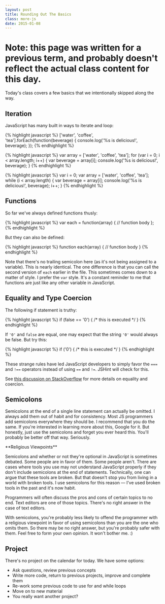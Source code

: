 ```yaml
---
layout: post
title: Rounding Out The Basics
class: more-js
date: 2015-01-08
---
```


# Note: this page was written for a previous term, and probably doesn't reflect the actual class content for this day.

Today's class covers a few basics that we intentionally skipped along the way.

## Iteration

JavaScript has many built in ways to iterate and loop:

{% highlight javascript %}
['water', 'coffee', 'tea'].forEach(function(beverage) {
  console.log('%s is delicious!', beverage);
});
{% endhighlight %}


{% highlight javascript %}
var array = ['water', 'coffee', 'tea'];
for (var i = 0; i < array.length; i++) {
  var beverage = array[i];
  console.log('%s is delicious!', beverage);
}
{% endhighlight %}

{% highlight javascript %}
var i = 0;
var array = ['water', 'coffee', 'tea'];
while (i < array.length) {
  var beverage = array[i];
  console.log('%s is delicious!', beverage);
  i++;
}
{% endhighlight %}

## Functions

So far we've always defined functions thusly:

{% highlight javascript %}
var each = function(array) {
  // function body
};
{% endhighlight %}

But they can also be defined:

{% highlight javascript %}
function each(array) {
  // function body
}
{% endhighlight %}

Note that there's no trailing semicolon here (as it's not being assigned to a
variable). This is nearly identical. The one difference is that you can call
the second version of `each` earlier in the file. This sometimes comes down to
a matter of style. I prefer the `var` style. It's a constant reminder to me
that functions are just like any other variable in JavaScript.


## Equality and Type Coercion

The following if statement is truthy:

{% highlight javascript %}
if (false == '0') { /* this is executed */ }
{% endhighlight %}

If `'0'` and `false` are equal, one may expect that the string `'0'` would
always be false. But try this:

{% highlight javascript %}
if ('0') { /* this is executed */ }
{% endhighlight %}

These strange rules have led JavaScript developers to simply favor the `===`
and `!==` operators instead of using `==` and `!=`. JSHint will check for this.

See [this discussion on StackOverflow][so-equality] for more details on
equality and coercion.


## Semicolons

Semicolons at the end of a single line statement can actually be omitted. I
always add them out of habit and for consistency. Most JS programmers add
semicolons everywhere they should be. I recommend that you do the same. If
you're interested in learning more about this, Google for it. But honestly,
just use the semicolons and forget you ever heard this. You'll probably be
better off that way. Seriously.

<aside>
**Religious Viewpoints**

Semicolons and whether or not they're optional in JavaScript is sometimes
debated. Some people are in favor of them. Some people aren't. There are cases
where tools you use may not understand JavaScript properly if they don't
include semicolons at the end of statements. Technically, one can argue that
these tools are broken. But that doesn't stop you from living in a world with
broken tools. I use semicolons for this reason &mdash; I've used broken tools
in the past and it's now habit.

Programmers will often discuss the pros and cons of certain topics to no end.
Text editors are one of those topics. There's no right answer in the case of
text editors.

With semicolons, you're probably less likely to offend the programmer with a
religious viewpoint in favor of using semicolons than you are the one who
omits them. So there may be no right answer, but you're probably safer with
them. Feel free to form your own opinion. It won't bother me. :)
</aside>


## Project

There's no project on the calendar for today. We have some options:

- Ask questions, review previous concepts
- Write more code, return to previous projects, improve and complete them
- Re-work some previous code to use for and while loops
- Move on to new material
- You really want another project?

[so-equality]: http://stackoverflow.com/a/359509/98069
